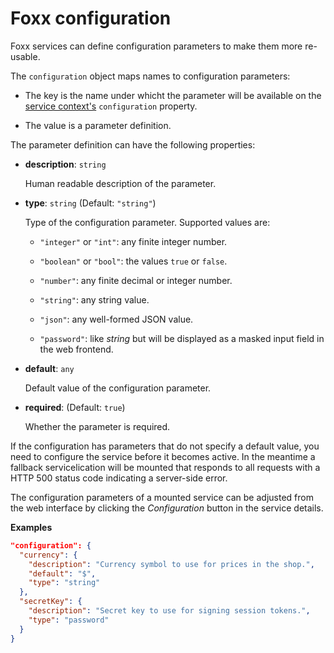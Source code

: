Foxx configuration
==================

Foxx services can define configuration parameters to make them more re-usable.

The `configuration` object maps names to configuration parameters:

* The key is the name under whicht the parameter will be available
  on the [service context's](Context.md) `configuration` property.

* The value is a parameter definition.

The parameter definition can have the following properties:

* **description**: `string`

  Human readable description of the parameter.

* **type**: `string` (Default: `"string"`)

  Type of the configuration parameter. Supported values are:

  * `"integer"` or `"int"`:
    any finite integer number.

  * `"boolean"` or `"bool"`:
    the values `true` or `false`.

  * `"number"`:
    any finite decimal or integer number.

  * `"string"`:
    any string value.

  * `"json"`:
    any well-formed JSON value.

  * `"password"`:
    like *string* but will be displayed as a masked input field in the web frontend.

* **default**: `any`

  Default value of the configuration parameter.

* **required**: (Default: `true`)

  Whether the parameter is required.

If the configuration has parameters that do not specify a default value, you need to configure the service before it becomes active. In the meantime a fallback servicelication will be mounted that responds to all requests with a HTTP 500 status code indicating a server-side error.

The configuration parameters of a mounted service can be adjusted from the web interface by clicking the *Configuration* button in the service details.

<!-- TODO (Link to admin docs) -->

**Examples**

```json
"configuration": {
  "currency": {
    "description": "Currency symbol to use for prices in the shop.",
    "default": "$",
    "type": "string"
  },
  "secretKey": {
    "description": "Secret key to use for signing session tokens.",
    "type": "password"
  }
}
```
